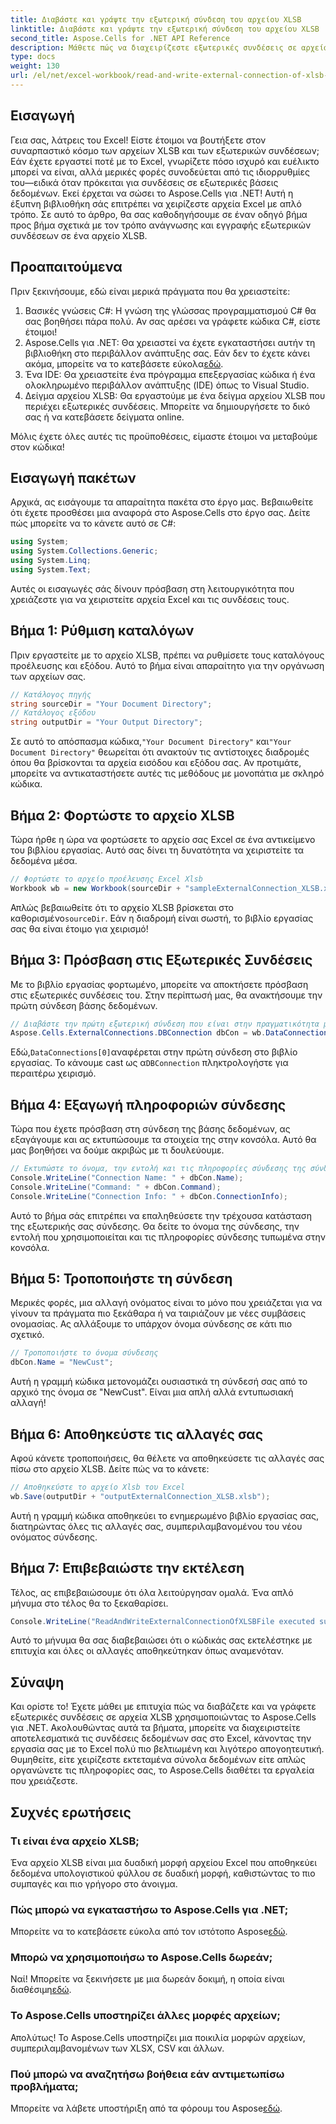 ```yaml
---
title: Διαβάστε και γράψτε την εξωτερική σύνδεση του αρχείου XLSB
linktitle: Διαβάστε και γράψτε την εξωτερική σύνδεση του αρχείου XLSB
second_title: Aspose.Cells for .NET API Reference
description: Μάθετε πώς να διαχειρίζεστε εξωτερικές συνδέσεις σε αρχεία XLSB χρησιμοποιώντας το Aspose.Cells για .NET σε αυτό το ολοκληρωμένο σεμινάριο.
type: docs
weight: 130
url: /el/net/excel-workbook/read-and-write-external-connection-of-xlsb-file/
---
```

## Εισαγωγή

Γεια σας, λάτρεις του Excel! Είστε έτοιμοι να βουτήξετε στον συναρπαστικό κόσμο των αρχείων XLSB και των εξωτερικών συνδέσεων; Εάν έχετε εργαστεί ποτέ με το Excel, γνωρίζετε πόσο ισχυρό και ευέλικτο μπορεί να είναι, αλλά μερικές φορές συνοδεύεται από τις ιδιορρυθμίες του—ειδικά όταν πρόκειται για συνδέσεις σε εξωτερικές βάσεις δεδομένων. Εκεί έρχεται να σώσει το Aspose.Cells για .NET! Αυτή η έξυπνη βιβλιοθήκη σάς επιτρέπει να χειρίζεστε αρχεία Excel με απλό τρόπο. Σε αυτό το άρθρο, θα σας καθοδηγήσουμε σε έναν οδηγό βήμα προς βήμα σχετικά με τον τρόπο ανάγνωσης και εγγραφής εξωτερικών συνδέσεων σε ένα αρχείο XLSB.

## Προαπαιτούμενα

Πριν ξεκινήσουμε, εδώ είναι μερικά πράγματα που θα χρειαστείτε:

1. Βασικές γνώσεις C#: Η γνώση της γλώσσας προγραμματισμού C# θα σας βοηθήσει πάρα πολύ. Αν σας αρέσει να γράφετε κώδικα C#, είστε έτοιμοι!
2.  Aspose.Cells για .NET: Θα χρειαστεί να έχετε εγκαταστήσει αυτήν τη βιβλιοθήκη στο περιβάλλον ανάπτυξης σας. Εάν δεν το έχετε κάνει ακόμα, μπορείτε να το κατεβάσετε εύκολα[εδώ](https://releases.aspose.com/cells/net/). 
3. Ένα IDE: Θα χρειαστείτε ένα πρόγραμμα επεξεργασίας κώδικα ή ένα ολοκληρωμένο περιβάλλον ανάπτυξης (IDE) όπως το Visual Studio. 
4. Δείγμα αρχείου XLSB: Θα εργαστούμε με ένα δείγμα αρχείου XLSB που περιέχει εξωτερικές συνδέσεις. Μπορείτε να δημιουργήσετε το δικό σας ή να κατεβάσετε δείγματα online. 

Μόλις έχετε όλες αυτές τις προϋποθέσεις, είμαστε έτοιμοι να μεταβούμε στον κώδικα!

## Εισαγωγή πακέτων

Αρχικά, ας εισάγουμε τα απαραίτητα πακέτα στο έργο μας. Βεβαιωθείτε ότι έχετε προσθέσει μια αναφορά στο Aspose.Cells στο έργο σας. Δείτε πώς μπορείτε να το κάνετε αυτό σε C#:

```csharp
using System;
using System.Collections.Generic;
using System.Linq;
using System.Text;
```

Αυτές οι εισαγωγές σάς δίνουν πρόσβαση στη λειτουργικότητα που χρειάζεστε για να χειριστείτε αρχεία Excel και τις συνδέσεις τους.

## Βήμα 1: Ρύθμιση καταλόγων

Πριν εργαστείτε με το αρχείο XLSB, πρέπει να ρυθμίσετε τους καταλόγους προέλευσης και εξόδου. Αυτό το βήμα είναι απαραίτητο για την οργάνωση των αρχείων σας.

```csharp
// Κατάλογος πηγής
string sourceDir = "Your Document Directory";
// Κατάλογος εξόδου
string outputDir = "Your Output Directory";
```

 Σε αυτό το απόσπασμα κώδικα,`"Your Document Directory"` και`"Your Document Directory"` θεωρείται ότι ανακτούν τις αντίστοιχες διαδρομές όπου θα βρίσκονται τα αρχεία εισόδου και εξόδου σας. Αν προτιμάτε, μπορείτε να αντικαταστήσετε αυτές τις μεθόδους με μονοπάτια με σκληρό κώδικα.

## Βήμα 2: Φορτώστε το αρχείο XLSB

Τώρα ήρθε η ώρα να φορτώσετε το αρχείο σας Excel σε ένα αντικείμενο του βιβλίου εργασίας. Αυτό σας δίνει τη δυνατότητα να χειριστείτε τα δεδομένα μέσα.

```csharp
// Φορτώστε το αρχείο προέλευσης Excel Xlsb
Workbook wb = new Workbook(sourceDir + "sampleExternalConnection_XLSB.xlsb");
```

 Απλώς βεβαιωθείτε ότι το αρχείο XLSB βρίσκεται στο καθορισμένο`sourceDir`. Εάν η διαδρομή είναι σωστή, το βιβλίο εργασίας σας θα είναι έτοιμο για χειρισμό!

## Βήμα 3: Πρόσβαση στις Εξωτερικές Συνδέσεις

Με το βιβλίο εργασίας φορτωμένο, μπορείτε να αποκτήσετε πρόσβαση στις εξωτερικές συνδέσεις του. Στην περίπτωσή μας, θα ανακτήσουμε την πρώτη σύνδεση βάσης δεδομένων.

```csharp
// Διαβάστε την πρώτη εξωτερική σύνδεση που είναι στην πραγματικότητα μια σύνδεση DB
Aspose.Cells.ExternalConnections.DBConnection dbCon = wb.DataConnections[0] as Aspose.Cells.ExternalConnections.DBConnection;
```

 Εδώ,`DataConnections[0]`αναφέρεται στην πρώτη σύνδεση στο βιβλίο εργασίας. Το κάνουμε cast ως α`DBConnection` πληκτρολογήστε για περαιτέρω χειρισμό.

## Βήμα 4: Εξαγωγή πληροφοριών σύνδεσης

Τώρα που έχετε πρόσβαση στη σύνδεση της βάσης δεδομένων, ας εξαγάγουμε και ας εκτυπώσουμε τα στοιχεία της στην κονσόλα. Αυτό θα μας βοηθήσει να δούμε ακριβώς με τι δουλεύουμε.

```csharp
// Εκτυπώστε το όνομα, την εντολή και τις πληροφορίες σύνδεσης της σύνδεσης DB
Console.WriteLine("Connection Name: " + dbCon.Name);
Console.WriteLine("Command: " + dbCon.Command);
Console.WriteLine("Connection Info: " + dbCon.ConnectionInfo);
```

Αυτό το βήμα σάς επιτρέπει να επαληθεύσετε την τρέχουσα κατάσταση της εξωτερικής σας σύνδεσης. Θα δείτε το όνομα της σύνδεσης, την εντολή που χρησιμοποιείται και τις πληροφορίες σύνδεσης τυπωμένα στην κονσόλα.

## Βήμα 5: Τροποποιήστε τη σύνδεση

Μερικές φορές, μια αλλαγή ονόματος είναι το μόνο που χρειάζεται για να γίνουν τα πράγματα πιο ξεκάθαρα ή να ταιριάζουν με νέες συμβάσεις ονομασίας. Ας αλλάξουμε το υπάρχον όνομα σύνδεσης σε κάτι πιο σχετικό.

```csharp
// Τροποποιήστε το όνομα σύνδεσης
dbCon.Name = "NewCust";
```

Αυτή η γραμμή κώδικα μετονομάζει ουσιαστικά τη σύνδεσή σας από το αρχικό της όνομα σε "NewCust". Είναι μια απλή αλλά εντυπωσιακή αλλαγή!

## Βήμα 6: Αποθηκεύστε τις αλλαγές σας

Αφού κάνετε τροποποιήσεις, θα θέλετε να αποθηκεύσετε τις αλλαγές σας πίσω στο αρχείο XLSB. Δείτε πώς να το κάνετε:

```csharp
// Αποθηκεύστε το αρχείο Xlsb του Excel
wb.Save(outputDir + "outputExternalConnection_XLSB.xlsb");
```

Αυτή η γραμμή κώδικα αποθηκεύει το ενημερωμένο βιβλίο εργασίας σας, διατηρώντας όλες τις αλλαγές σας, συμπεριλαμβανομένου του νέου ονόματος σύνδεσης.

## Βήμα 7: Επιβεβαιώστε την εκτέλεση

Τέλος, ας επιβεβαιώσουμε ότι όλα λειτούργησαν ομαλά. Ένα απλό μήνυμα στο τέλος θα το ξεκαθαρίσει.

```csharp
Console.WriteLine("ReadAndWriteExternalConnectionOfXLSBFile executed successfully.\r\n");
```

Αυτό το μήνυμα θα σας διαβεβαιώσει ότι ο κώδικάς σας εκτελέστηκε με επιτυχία και όλες οι αλλαγές αποθηκεύτηκαν όπως αναμενόταν.

## Σύναψη

Και ορίστε το! Έχετε μάθει με επιτυχία πώς να διαβάζετε και να γράφετε εξωτερικές συνδέσεις σε αρχεία XLSB χρησιμοποιώντας το Aspose.Cells για .NET. Ακολουθώντας αυτά τα βήματα, μπορείτε να διαχειριστείτε αποτελεσματικά τις συνδέσεις δεδομένων σας στο Excel, κάνοντας την εργασία σας με το Excel πολύ πιο βελτιωμένη και λιγότερο απογοητευτική. Θυμηθείτε, είτε χειρίζεστε εκτεταμένα σύνολα δεδομένων είτε απλώς οργανώνετε τις πληροφορίες σας, το Aspose.Cells διαθέτει τα εργαλεία που χρειάζεστε.

## Συχνές ερωτήσεις

### Τι είναι ένα αρχείο XLSB;  
Ένα αρχείο XLSB είναι μια δυαδική μορφή αρχείου Excel που αποθηκεύει δεδομένα υπολογιστικού φύλλου σε δυαδική μορφή, καθιστώντας το πιο συμπαγές και πιο γρήγορο στο άνοιγμα.

### Πώς μπορώ να εγκαταστήσω το Aspose.Cells για .NET;  
 Μπορείτε να το κατεβάσετε εύκολα από τον ιστότοπο Aspose[εδώ](https://releases.aspose.com/cells/net/).

### Μπορώ να χρησιμοποιήσω το Aspose.Cells δωρεάν;  
 Ναί! Μπορείτε να ξεκινήσετε με μια δωρεάν δοκιμή, η οποία είναι διαθέσιμη[εδώ](https://releases.aspose.com/).

### Το Aspose.Cells υποστηρίζει άλλες μορφές αρχείων;  
Απολύτως! Το Aspose.Cells υποστηρίζει μια ποικιλία μορφών αρχείων, συμπεριλαμβανομένων των XLSX, CSV και άλλων.

### Πού μπορώ να αναζητήσω βοήθεια εάν αντιμετωπίσω προβλήματα;  
 Μπορείτε να λάβετε υποστήριξη από τα φόρουμ του Aspose[εδώ](https://forum.aspose.com/c/cells/9).